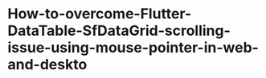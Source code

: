 # How-to-overcome-Flutter-DataTable-SfDataGrid-scrolling-issue-using-mouse-pointer-in-web-and-deskto